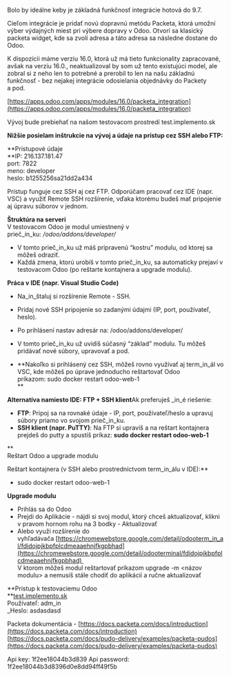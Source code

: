 Bolo by ideálne keby je základná funkčnosť integrácie hotová do 9.7.

  

Cieľom integrácie je pridať novú dopravnú metódu Packeta, ktorá umožní výber výdajných miest pri výbere dopravy v Odoo. Otvorí sa klasický packeta widget, kde sa zvolí adresa a táto adresa sa následne dostane do Odoo.

  

K dispozícii máme verziu 16.0, ktorá už má tieto funkcionality zapracované, avšak na verziu 16.0., neaktualizoval by som už tento existujúci model, ale zobral si z neho len to potrebné a prerobil to len na našu základnú funkčnosť - bez nejakej integrácie odosielania objednávky do Packety a pod.

  

[https://apps.odoo.com/apps/modules/16.0/packeta_integration](https://apps.odoo.com/apps/modules/16.0/packeta_integration)

  

Vývoj bude prebiehať na našom testovacom prostredí test.implemento.sk

  
  
  

**Nižšie posielam inštrukcie na vývoj a údaje na prístup cez SSH alebo FTP:**  
  
  
**Prístupové údaje  
**IP: 216.137.181.47  
port: 7822  
meno: developer  
heslo: b1255256sa21dd2a434  
  
Prístup funguje cez SSH aj cez FTP. Odporúčam pracovať cez IDE (napr. VSC) a využiť Remote SSH rozšírenie, vďaka ktorému budeš mať pripojenie aj úpravu súborov v jednom.  
  
**Štruktúra na serveri**  
V testovacom Odoo je modul umiestnený v prieč_in_ku: _/odoo/addons/developer/_

- V tomto prieč_in_ku už máš pripravenú “kostru” modulu, od ktorej sa môžeš odraziť.
- Každá zmena, ktorú urobíš v tomto prieč_in_ku, sa automaticky prejaví v testovacom Odoo (po reštarte kontajnera a upgrade modulu).  
    

**Práca v IDE (napr. Visual Studio Code)**

- Na_in_štaluj si rozšírenie Remote - SSH.
- Pridaj nové SSH pripojenie so zadanými údajmi (IP, port, používateľ, heslo).
- Po prihlásení nastav adresár na: /odoo/addons/developer/  
    
- V tomto prieč_in_ku už uvidíš súčasný “základ” modulu. Tu môžeš pridávať nové súbory, upravovať a pod.  
    
- **Nakoľko si prihlásený cez SSH, môžeš rovno využívať aj term_in_ál vo VSC, kde môžeš po úprave jednoducho reštartovať Odoo príkazom: sudo docker restart odoo-web-1  
    **

**Alternatíva namiesto IDE: FTP + SSH klient**Ak preferuješ _in_é riešenie:

- **FTP**: Pripoj sa na rovnaké údaje - IP, port, používateľ/heslo a upravuj súbory priamo vo svojom prieč_in_ku.
- **SSH klient (napr. PuTTY)**: Na FTP si upravíš a na reštart kontajnera prejdeš do putty a spustíš príkaz: **sudo docker restart odoo-web-1**

**  
Reštart Odoo a upgrade modulu  
  
Reštart kontajnera (v SSH alebo prostredníctvom term_in_álu v IDE):**

- sudo docker restart odoo-web-1

**Upgrade modulu**

- Prihlás sa do Odoo
- Prejdi do Aplikácie - nájdi si svoj modul, ktorý chceš aktualizovať, klikni v pravom hornom rohu na 3 bodky - Aktualizovať
- Alebo využi rozšírenie do vyhľadávača [https://chromewebstore.google.com/detail/odooterm_in_al/fdidojpjkbpfplcdmeaaehnjfkgpbhad](https://chromewebstore.google.com/detail/odooterminal/fdidojpjkbpfplcdmeaaehnjfkgpbhad)   
    V ktorom môžeš modul reštartovať príkazom upgrade -m <názov modulu> a nemusíš stále chodiť do aplikácií a ručne aktualizovať

**Prístup k testovaciemu Odoo  
**[test.implemento.sk  
](http://test.implemento.sk/)Používateľ: adm_in  
_Heslo: asdasdasd







Packeta dokumentácia - [https://docs.packeta.com/docs/introduction](https://docs.packeta.com/docs/introduction)  
[https://docs.packeta.com/docs/pudo-delivery/examples/packeta-pudos](https://docs.packeta.com/docs/pudo-delivery/examples/packeta-pudos)


Api key: 1f2ee18044b3d839
Api password: 1f2ee18044b3d8396d0e8dd94ff49f5b